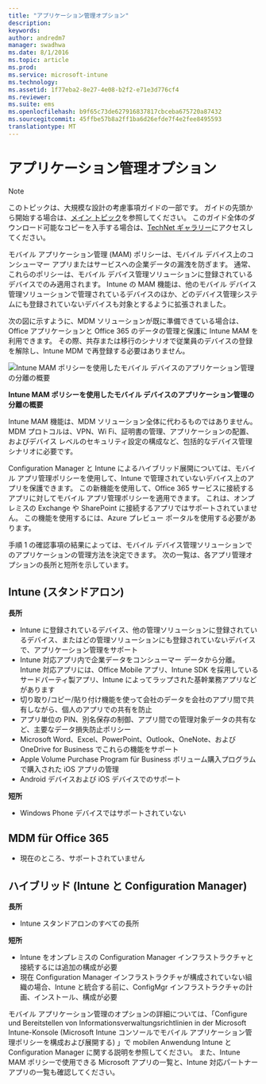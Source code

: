 ```yaml
---
title: "アプリケーション管理オプション"
description: 
keywords: 
author: andredm7
manager: swadhwa
ms.date: 8/1/2016
ms.topic: article
ms.prod: 
ms.service: microsoft-intune
ms.technology: 
ms.assetid: 1f77eba2-8e27-4e08-b2f2-e71e3d776cf4
ms.reviewer: 
ms.suite: ems
ms.openlocfilehash: b9f65c73de627916837817cbceba675720a87432
ms.sourcegitcommit: 45ffbe57b8a2ff1ba6d26efde7f4e2fee8495593
translationtype: MT
---
```

# <a name=""></a>アプリケーション管理オプション

>[!NOTE]
>このトピックは、大規模な設計の考慮事項ガイドの一部です。 ガイドの先頭から開始する場合は、[メイン トピック](mdm-design-considerations-guide.md)を参照してください。 このガイド全体のダウンロード可能なコピーを入手する場合は、[TechNet ギャラリー](https://gallery.technet.microsoft.com/Mobile-Device-Management-7d401582)にアクセスしてください。

モバイル アプリケーション管理 (MAM) ポリシーは、モバイル デバイス上のコンシューマー アプリまたはサービスへの企業データの漏洩を防ぎます。 通常、これらのポリシーは、モバイル デバイス管理ソリューションに登録されているデバイスでのみ適用されます。 Intune の MAM 機能は、他のモバイル デバイス管理ソリューションで管理されているデバイスのほか、どのデバイス管理システムにも登録されていないデバイスも対象とするように拡張されました。

次の図に示すように、MDM ソリューションが既に準備できている場合は、Office アプリケーションと Office 365 のデータの管理と保護に Intune MAM を利用できます。 その際、共存または移行のシナリオで従業員のデバイスの登録を解除し、Intune MDM で再登録する必要はありません。

![Intune MAM ポリシーを使用したモバイル デバイスのアプリケーション管理の分離の概要](./media/Intune_without_enrollment.png)

**Intune MAM ポリシーを使用したモバイル デバイスのアプリケーション管理の分離の概要**

Intune MAM 機能は、MDM ソリューション全体に代わるものではありません。 MDM プロトコルは、VPN、Wi Fi、証明書の管理、アプリケーションの配置、およびデバイス レベルのセキュリティ設定の構成など、包括的なデバイス管理シナリオに必要です。

Configuration Manager と Intune によるハイブリッド展開については、モバイル アプリ管理ポリシーを使用して、Intune で管理されていないデバイス上のアプリを保護できます。 この新機能を使用して、Office 365 サービスに接続するアプリに対してモバイル アプリ管理ポリシーを適用できます。 これは、オンプレミスの Exchange や SharePoint に接続するアプリではサポートされていません。 この機能を使用するには、Azure プレビュー ポータルを使用する必要があります。

手順 1 の確認事項の結果によっては、モバイル デバイス管理ソリューションでのアプリケーションの管理方法を決定できます。 次の一覧は、各アプリ管理オプションの長所と短所を示しています。

## <a name="intune-"></a>Intune (スタンドアロン)

**長所**

- Intune に登録されているデバイス、他の管理ソリューションに登録されているデバイス、またはどの管理ソリューションにも登録されていないデバイスで、アプリケーション管理をサポート
- Intune 対応アプリ内で企業データをコンシューマー データから分離。 Intune 対応アプリには、Office Mobile アプリ、Intune SDK を採用しているサードパーティ製アプリ、Intune によってラップされた基幹業務アプリなどがあります
- 切り取り/コピー/貼り付け機能を使って会社のデータを会社のアプリ間で共有しながら、個人のアプリでの共有を防止
- アプリ単位の PIN、別名保存の制御、アプリ間での管理対象データの共有など、主要なデータ損失防止ポリシー
- Microsoft Word、Excel、PowerPoint、Outlook、OneNote、および OneDrive for Business でこれらの機能をサポート
- Apple Volume Purchase Program für Business ボリューム購入プログラムで購入された iOS アプリの管理
- Android デバイスおよび iOS デバイスでのサポート

**短所**

- Windows Phone デバイスではサポートされていない

## <a name="mdm-for-office-365"></a>MDM für Office 365

- 現在のところ、サポートされていません

## <a name="-intune-configmgr"></a>ハイブリッド (Intune と Configuration Manager)

**長所**

- Intune スタンドアロンのすべての長所

**短所**

- Intune をオンプレミスの Configuration Manager インフラストラクチャと接続するには追加の構成が必要
- 現在 Configuration Manager インフラストラクチャが構成されていない組織の場合、Intune と統合する前に、ConfigMgr インフラストラクチャの計画、インストール、構成が必要

モバイル アプリケーション管理のオプションの詳細については、「Configure und Bereitstellen von Informationsverwaltungsrichtlinien in der Microsoft Intune-Konsole (Microsoft Intune コンソールでモバイル アプリケーション管理ポリシーを構成および展開する) 」で mobilen Anwendung Intune と Configuration Manager に関する説明を参照してください。 また、Intune MAM ポリシーで使用できる Microsoft アプリの一覧と、Intune 対応パートナー アプリの一覧も確認してください。
